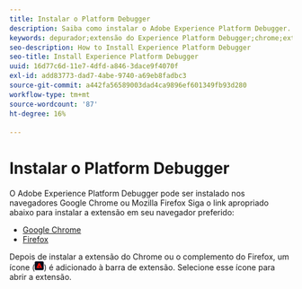 ```yaml
---
title: Instalar o Platform Debugger
description: Saiba como instalar o Adobe Experience Platform Debugger.
keywords: depurador;extensão do Experience Platform Debugger;chrome;extensão;instalar
seo-description: How to Install Experience Platform Debugger
seo-title: Install Experience Platform Debugger
uuid: 16d77c6d-11e7-4dfd-a846-3dace9f4070f
exl-id: add83773-dad7-4abe-9740-a69eb8fadbc3
source-git-commit: a442fa56589003dad4ca9896ef601349fb93d280
workflow-type: tm+mt
source-wordcount: '87'
ht-degree: 16%

---
```


# Instalar o Platform Debugger

O Adobe Experience Platform Debugger pode ser instalado nos navegadores Google Chrome ou Mozilla Firefox Siga o link apropriado abaixo para instalar a extensão em seu navegador preferido:

* [Google Chrome](https://chrome.google.com/webstore/detail/adobe-experience-cloud-de/ocdmogmohccmeicdhlhhgepeaijenapj)
* [Firefox](https://addons.mozilla.org/pt-BR/firefox/addon/adobe-experience-platform-dbg/)

Depois de instalar a extensão do Chrome ou o complemento do Firefox, um ícone (![](assets/start-icon.jpg)) é adicionado à barra de extensão. Selecione esse ícone para abrir a extensão.
